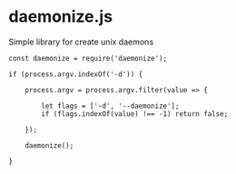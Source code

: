 # daemonize.js
Simple library for create unix daemons

```
const daemonize = require('daemonize');

if (process.argv.indexOf('-d')) {

    process.argv = process.argv.filter(value => {

        let flags = ['-d', '--daemonize'];
        if (flags.indexOf(value) !== -1) return false;

    });

    daemonize();

}

```
